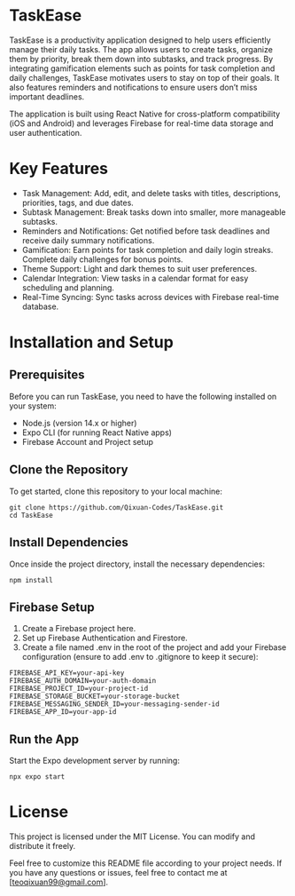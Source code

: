 # TaskEase
TaskEase is a productivity application designed to help users efficiently manage their daily tasks. The app allows users to create tasks, organize them by priority, break them down into subtasks, and track progress. By integrating gamification elements such as points for task completion and daily challenges, TaskEase motivates users to stay on top of their goals. It also features reminders and notifications to ensure users don’t miss important deadlines.

The application is built using React Native for cross-platform compatibility (iOS and Android) and leverages Firebase for real-time data storage and user authentication.

# Key Features
- Task Management: Add, edit, and delete tasks with titles, descriptions, priorities, tags, and due dates.
- Subtask Management: Break tasks down into smaller, more manageable subtasks.
- Reminders and Notifications: Get notified before task deadlines and receive daily summary notifications.
- Gamification: Earn points for task completion and daily login streaks. Complete daily challenges for bonus points.
- Theme Support: Light and dark themes to suit user preferences.
- Calendar Integration: View tasks in a calendar format for easy scheduling and planning.
- Real-Time Syncing: Sync tasks across devices with Firebase real-time database.

# Installation and Setup
## Prerequisites
Before you can run TaskEase, you need to have the following installed on your system:
- Node.js (version 14.x or higher)
- Expo CLI (for running React Native apps)
- Firebase Account and Project setup

## Clone the Repository
To get started, clone this repository to your local machine:
```
git clone https://github.com/Qixuan-Codes/TaskEase.git
cd TaskEase
```

## Install Dependencies
Once inside the project directory, install the necessary dependencies:
```
npm install
```

## Firebase Setup
1. Create a Firebase project here.
2. Set up Firebase Authentication and Firestore.
3. Create a file named .env in the root of the project and add your Firebase configuration (ensure to add .env to .gitignore to keep it secure):

```
FIREBASE_API_KEY=your-api-key
FIREBASE_AUTH_DOMAIN=your-auth-domain
FIREBASE_PROJECT_ID=your-project-id
FIREBASE_STORAGE_BUCKET=your-storage-bucket
FIREBASE_MESSAGING_SENDER_ID=your-messaging-sender-id
FIREBASE_APP_ID=your-app-id
```

## Run the App
Start the Expo development server by running:
```
npx expo start
```

# License
This project is licensed under the MIT License. You can modify and distribute it freely.

Feel free to customize this README file according to your project needs. If you have any questions or issues, feel free to contact me at [teoqixuan99@gmail.com].